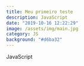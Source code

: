 ```yaml
---
title: Meu primeiro teste
description: JavaScript
date: "2019-10-16 12:22:29"
image: /assets/img/main.jpg
category: JS
background: "#d6ba32"
---
```


JavaScript

